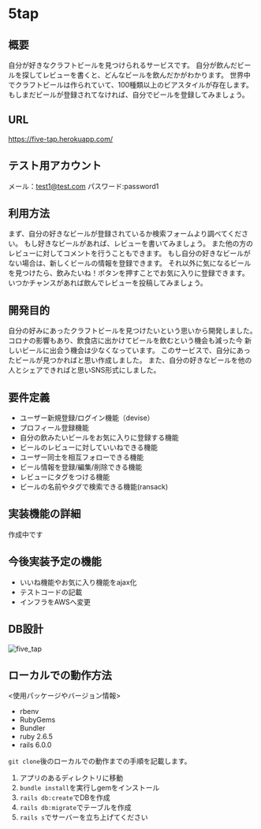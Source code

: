 # 5tap

## 概要
自分が好きなクラフトビールを見つけられるサービスです。
自分が飲んだビールを探してレビューを書くと、どんなビールを飲んだかがわかります。
世界中でクラフトビールは作られていて、100種類以上のビアスタイルが存在します。
もしまだビールが登録されてなければ、自分でビールを登録してみましょう。

## URL
https://five-tap.herokuapp.com/

## テスト用アカウント
メール：test1@test.com
パスワード:password1

## 利用方法
まず、自分の好きなビールが登録されているか検索フォームより調べてください。
もし好きなビールがあれば、レビューを書いてみましょう。
また他の方のレビューに対してコメントを行うこともできます。
もし自分の好きなビールがない場合は、新しくビールの情報を登録できます。
それ以外に気になるビールを見つけたら、飲みたいね！ボタンを押すことでお気に入りに登録できます。
いつかチャンスがあれば飲んでレビューを投稿してみましょう。

## 開発目的
自分の好みにあったクラフトビールを見つけたいという思いから開発しました。
コロナの影響もあり、飲食店に出かけてビールを飲むという機会も減った今
新しいビールに出会う機会は少なくなっています。
このサービスで、自分にあったビールが見つかればと思い作成しました。
また、自分の好きなビールを他の人とシェアできればと思いSNS形式にしました。

## 要件定義
* ユーザー新規登録/ログイン機能（devise）
* プロフィール登録機能
* 自分の飲みたいビールをお気に入りに登録する機能
* ビールのレビューに対していいねできる機能
* ユーザー同士を相互フォローできる機能
* ビール情報を登録/編集/削除できる機能
* レビューにタグをつける機能
* ビールの名前やタグで検索できる機能(ransack)

## 実装機能の詳細
作成中です

## 今後実装予定の機能
* いいね機能やお気に入り機能をajax化
* テストコードの記載
* インフラをAWSへ変更

## DB設計
![five_tap](https://user-images.githubusercontent.com/69100896/95412943-1f83a480-0965-11eb-8724-bacf2f2f799d.png)

## ローカルでの動作方法
<使用パッケージやバージョン情報>
* rbenv
* RubyGems
* Bundler
* ruby 2.6.5
* rails 6.0.0

`git clone`後のローカルでの動作までの手順を記載します。
1. アプリのあるディレクトリに移動
2. `bundle install`を実行しgemをインストール
3. `rails db:create`でDBを作成
4. `rails db:migrate`でテーブルを作成
5. `rails s`でサーバーを立ち上げてください
